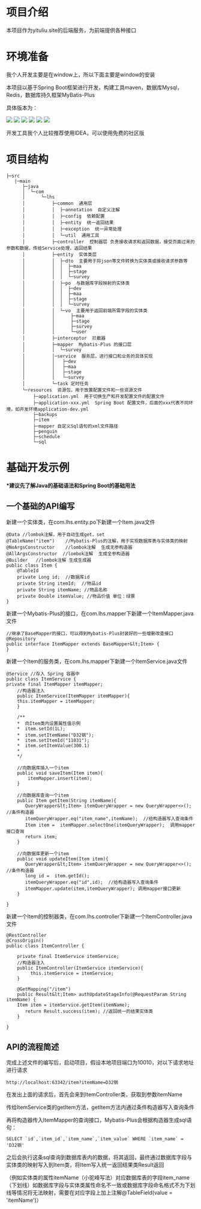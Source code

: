 # 项目介绍

本项目作为yituliu.site的后端服务，为前端提供各种接口

# 环境准备

我个人开发主要是在window上，所以下面主要是window的安装 

本项目以基于Spring Boot框架进行开发，构建工具maven，数据库Mysql，Redis，数据库持久框架MyBatis-Plus

具体版本为：

![](https://img.shields.io/badge/jdk-17-red)
![](https://img.shields.io/badge/SpringBoot-3.0.11-brightgreen)
![](https://img.shields.io/badge/Mysql-5.7.3-blue)
![](https://img.shields.io/badge/Redis-7.0.5-red)
![](https://img.shields.io/badge/MybatisPlus-3.5.3.1-blue)
![](https://img.shields.io/badge/Maven-3.6.3-red)

开发工具我个人比较推荐使用IDEA，可以使用免费的社区版

# 项目结构

```
├─src
   |─main
      ├─java
      │  └─com
      │      └─lhs
      │          ├─common  通用层
      │          │  ├─annotation  自定义注解
      │          │  ├─config  依赖配置
      │          │  ├─entity  统一返回结果
      │          │  ├─exception  统一异常处理
      │          │  └─util  通用工具
      │          ├─controller  控制器层 负责接收请求和返回数据，接受页面过来的参数和数据，传给Service处理，返回结果
      │          ├─entity  实体类层
      │          │  ├─dto  主要用于将json等文件转换为实体类或接收请求参数等
      │          │  │  ├─maa
      │          │  │  ├─stage
      │          │  │  └─survey
      │          │  ├─po  与数据库字段映射的实体类
      │          │  │  ├─dev
      │          │  │  ├─maa
      │          │  │  ├─stage
      │          │  │  └─survey
      │          │  └─vo  主要用于返回前端所需字段的实体类
      │          │      ├─maa
      │          │      ├─stage
      │          │      ├─survey
      │          │      └─user
      │          ├─interceptor  拦截器
      │          ├─mapper  Mybatis-Plus 的接口层
      │          │  └─survey 
      │          │─service  服务层，进行接口和业务的具体实现
      │          │   ├─dev
      │          │   ├─maa
      │          │   ├─stage
      │          │   └─survey
      │          └─task 定时任务
      └─resources  资源包，用于放置配置文件和一些资源文件
          ├─application.yml  用于切换生产和开发配置文件的配置文件
          ├─application-xxx.yml  Spring Boot 配置文件，后面的xxx代表不同环境，如开发环境application-dev.yml
          ├─backups 
          ├─item
          ├─mapper 自定义Sql语句的xml文件路径
          ├─penguin
          ├─schedule 
          └─sql
```

# 基础开发示例
<b>*建议先了解Java的基础语法和Spring Boot的基础用法</b> 

## 一个基础的API编写

新建一个实体类，在com.lhs.entity.po下新建一个Item.java文件
```
@Data //lombok注解，用于自动生成get，set
@TableName("item")    //Mybatis-Plus的注解，用于实现数据库表与实体类的映射
@NoArgsConstructor    //lombok注解  生成无参构造器
@AllArgsConstructor  //lombok注解  生成全参构造器
@Builder   //lombok注解 生成生成器
public class Item {
    @TableId
    private Long id;  //数据库id
    private String itemId;  //物品id
    private String itemName; //物品名称
    private Double itemValue; //物品价值 单位：绿票
}
```

新建一个Mybatis-Plus的接口，在com.lhs.mapper下新建一个ItemMapper.java文件
```
//继承了BaseMapper的接口，可以得到Mybatis-Plus封装好的一些增删改查接口
@Repository
public interface ItemMapper extends BaseMapper&lt;Item> {
}
```

新建一个Item的服务类，在com.lhs.mapper下新建一个ItemService.java文件
```
@Service //存入 Spring 容器中
public class ItemService {
private final ItemMapper itemMapper;
    //构造器注入
    public ItemService(ItemMapper itemMapper){
    this.itemMapper = itemMapper;
    }

    /**
    *  向Item类内设置属性值示例
    *  item.setId(1L);
    *  item.setItemName("D32钢");
    *  item.setItemId("11031");
    *  item.setItemValue(300.1)
    *
    */

    //向数据库插入一个item
    public void saveItem(Item item){
        itemMapper.insert(item);
    }

    //向数据库查询一个item
    public Item getItem(String itemName){
       QueryWrapper&lt;Item> itemQueryWrapper = new QueryWrapper<>();  //条件构造器
       itemQueryWrapper.eq("item_name",itemName);  //给构造器写入查询条件
       Item item =  itemMapper.selectOne(itemQueryWrapper);  调用mapper接口查询
       return item;
    }

    //向数据库更新一个item
    public void updateItem(Item item){
       QueryWrapper&lt;Item> itemQueryWrapper = new QueryWrapper<>(); //条件构造器
       long id =  item.getId();
       itemQueryWrapper.eq("id",id);  //给构造器写入查询条件
       itemMapper.update(item,itemQueryWrapper); 调用mapper接口更新
    }
    
}
```

新建一个Item的控制器类，在com.lhs.controller下新建一个ItemController.java文件
```
@RestController
@CrossOrigin()
public class ItemController {

    private final ItemService itemService;
    //构造器注入
    public ItemController(ItemService itemService){
         this.itemService = itemService;
    }

    @GetMapping("/item")
    public Result&lt;Item> authUpdateStageInfo(@RequestParam String itemName) {
    Item item = itemService.getItem(itemName);
       return Result.success(item); //返回统一的结果实体类
    }
 
}
```
## API的流程简述
完成上述文件的编写后，启动项目，假设本地项目端口为10010，对以下请求地址进行请求 
```
http://localhost:63342/item?itemName=D32钢 
```
在发出上面的请求后，首先会来到ItemController类，获取到参数itemName 

传给ItemService类的getItem方法，getItem方法内通过条件构造器写入查询条件 

再将构造器传入ItemMapper的查询接口，Mybatis-Plus会根据构造器生成sql语句：
```
SELECT `id`,`item_id`,`item_name`,`item_value` WHERE `item_name` = 'D32钢'
```
之后会执行这条sql查询到数据库表内的数据，将其返回，最终通过数据库字段与实体类的映射写入到Item类，将Item写入统一返回结果类Result返回

（例如实体类的属性itemName（小驼峰写法）对应数据库表的字段item_name（下划线）如数据库字段与实体类属性命名不一致或数据库字段命名格式不为下划线等情况将无法映射，需要在对应字段上加上注解@TableField(value = 'itemName')）
